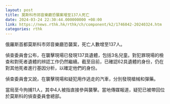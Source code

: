 ```yaml
---
layout: post
title: 莫斯科市郊音樂廳恐襲案增至137人死亡
date: 2024-03-24 22:30:44.000000000 +08:00
link: https://news.rthk.hk/rthk/ch/component/k2/1746042-20240324.htm
categories: rthk
---
```


俄羅斯首都莫斯科市郊音樂廳恐襲案，死亡人數增至137人。

偵查委員會公布，在襲擊現場已發現137具遺體，包括3名兒童。對犯罪現場的檢查和對死者遺體的辨認工作仍然繼續。截至目前，已確認62具遺體的身份，仍在對其他死者進行基因分析，以確定他們的身份。

偵查委員會又說，在襲擊現場和疑犯用作逃走的汽車，分別發現槍械和彈藥。

當局至今拘捕11人，其中4人被指直接參與襲擊。當地傳媒報道，疑犯已被帶回位於莫斯科的偵查委員會總部。
